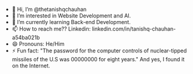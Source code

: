 - 👋 Hi, I’m @thetanishqchauhan
- 👀 I’m interested in Website Development and AI.
- 🌱 I’m currently learning Back-end Development.
- 📫 How to reach me?? Linkedin: linkedin.com/in/tanishq-chauhan-a54ba021b
- 😄 Pronouns: He/Him
- ⚡ Fun fact: "The password for the computer controls of nuclear-tipped missiles of the U.S was 00000000 for eight years." And yes, I found it on the Internet.

<!---
thetanishqchauhan/thetanishqchauhan is a ✨ special ✨ repository because its `README.md` (this file) appears on your GitHub profile.
You can click the Preview link to take a look at your changes.
--->
